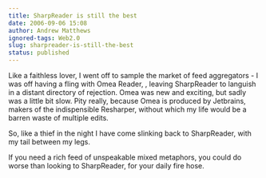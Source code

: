 ```yaml
---
title: SharpReader is still the best
date: 2006-09-06 15:08
author: Andrew Matthews
ignored-tags: Web2.0
slug: sharpreader-is-still-the-best
status: published
---
```


Like a faithless lover, I went off to sample the market of feed aggregators - I was off having a fling with Omea Reader, , leaving SharpReader to languish in a distant directory of rejection. Omea was new and exciting, but sadly was a little bit slow. Pity really, because Omea is produced by Jetbrains, makers of the indispensible Resharper, without which my life would be a barren waste of multiple edits.

So, like a thief in the night I have come slinking back to SharpReader, with my tail between my legs.

If you need a rich feed of unspeakable mixed metaphors, you could do worse than looking to SharpReader, for your daily fire hose.
